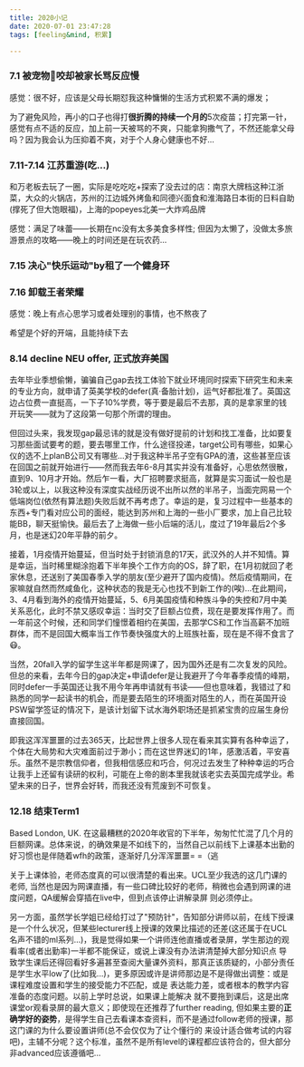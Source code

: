 ```yaml
---
title: 2020小记
date: 2020-07-01 23:47:28
tags: [feeling&mind, 积累]

---
```




### 7.1 被宠物🐶咬却被家长骂反应慢

感觉：很不好，应该是父母长期怼我这种慵懒的生活方式积累不满的爆发；



为了避免风险，再小的口子也得打**很折腾的持续一个月的**5次疫苗；打完第一针，感觉有点不适的反应，加上前一天被骂的不爽，只能拿狗撒气了，不然还能拿父母吗？因为我会认为压抑着不爽，对于个人身心健康也不好...



### 7.11-7.14 江苏重游(吃...)

和万老板去玩了一圈，实际是吃吃吃+探索了没去过的店：南京大牌档这种江浙菜，大众的火锅店，苏州的江边城外烤鱼和同德兴面食和淮海路日本街的日料自助(撑死了但大饱眼福)，上海的popeyes北美一大炸鸡品牌



感觉：满足了味蕾——长期在nc没有太多美食多样性; 但因为太懒了，没做太多旅游景点的攻略——晚上的时间还是在玩农药...



### 7.15 决心"快乐运动"by租了一个健身环



### 7.16 卸载王者荣耀

感觉：晚上有点心思学习或者处理别的事情，也不熬夜了



希望是个好的开端，且能持续下去





### 8.14 decline NEU offer, 正式放弃美国

去年毕业季想偷懒，骗骗自己gap去找工体验下就业环境同时探索下研究生和未来的专业方向，就申请了英美学校的defer(真·备胎计划)，运气好都批准了。英国这边占位费一直挺高，一下子10%学费，等于要是最后不去那，真的是拿家里的钱开玩笑——就为了这段第一句那个所谓的理由。



但回过头来，我发现gap最忌讳的就是没有做好提前的计划和找工准备，比如要复习那些面试要考的题，要去哪里工作，什么途径投递，target公司有哪些，如果心仪的选不上planB公司又有哪些...对于我这种半吊子空有GPA的渣，这些甚至应该在回国之前就开始进行——然而我去年6-8月其实并没有准备好，心思依然很散，直到9、10月才开始。然后乍一看，大厂招聘要求挺高，就算是实习面试一般也是3轮或以上，以我这种没有深度实战经历说不出所以然的半吊子，当面完网易一个低端岗位(依然有算法题)失败后就不再考虑了。幸运的是，复习过程中一些基本的东西+专门看对应公司的面经，能达到苏州和上海的一些小厂要求，加上自己比较能BB，聊天挺愉快。最后去了上海做一些小后端的活儿，度过了19年最后2个多月，也是迷幻20年平静的前夕。



接着，1月疫情开始蔓延，但当时处于封锁消息的17天，武汉外的人并不知情。算是幸运，当时稀里糊涂抱着下半年换个工作方向的OS，辞了职，在1月初就回了老家休息，还送别了美国春季入学的朋友(至少避开了国内疫情)。然后疫情期间，在家嘛就自然而然咸鱼化，这种状态的我是无心也找不到新工作的(唉)...在此期间，3、4月看到海外的疫情开始蔓延，5、6月美国疫情和种族斗争的失控和7月中美关系恶化，此时不禁又感叹幸运：当时交了巨额占位费，现在是要发挥作用了。而一年前这个时候，还和同学们憧憬着相约在美国，去那学CS和工作当高薪不加班群体，而不是回国大概率当工作节奏快强度大的上班族社畜，现在是不得不食言了😷。



当然，20fall入学的留学生这半年都是网课了，因为国外还是有二次复发的风险。但总的来看，去年今日的gap决定+申请defer是让我避开了今年春季疫情的峰期，同时defer一手英国还让我不用今年再申请就有书读——但也意味着，我错过了和熟悉的同学一起读书的机会，而是要去陌生的环境面对陌生的人，而在英国开设PSW留学签证的情况下，是该计划留下试水海外职场还是抓紧宝贵的应届生身份直接回国。



即我这浑浑噩噩的过去365天，比起世界上很多人现在看来其实算有各种幸运了，个体在大局势和大灾难面前过于渺小；而在这世界迷幻的1年，感激活着，平安喜乐。虽然不是宗教信仰者，但我相信感应和巧合，何况过去发生了种种幸运的巧合让我手上还留有读研的权利，可能在上帝的剧本里我就该老实去英国完成学业。希望未来的日子，世界会好转，而我还没有荒废到不可恢复。



### 12.18 结束Term1

Based London, UK. 在这最糟糕的2020年收官的下半年，匆匆忙忙混了几个月的巨额网课。总体来说，的确效果是不如线下的，当然自己以前线下上课基本出勤的好习惯也是伴随着wfh的政策，逐渐好几分浑浑噩噩= =（逃 

关于上课体验，老师态度真的可以很清楚的看出来。UCL至少我选的这几门课的老师, 当然也是因为网课直播，有一些口碑比较好的老师，稍微也会遇到网课的进度问题，QA缓解会穿插在live中，但到点该停止讲解录屏 则必须停止。

另一方面，虽然学长学姐已经给打过了"预防针"，告知部分讲师以前，在线下授课是一个什么状况，但某些lecturer线上授课的效果比描述的还差(这还属于在UCL名声不错的ml系列...)，我是觉得如果一个讲师连他直播或者录屏，学生那边的观看率(或者出勤率)一半都不能保证，或说上课没有办法讲清楚掉大部分知识点 导致学生课后还得回看好多遍甚至查阅大量课外资料，那真正该质疑的，小部分责任是学生水平low了(比如我...)，更多原因或许是讲师那边是不是得做出调整：或是 课程难度设置和学生的接受能力不匹配，或是 表达能力差，或者根本的教学内容准备的态度问题。以前上学时总说，如果课上能解决 就不要拖到课后，这是出席课堂or观看录屏的最大意义；即使现在还推荐了further reading, 但如果主要的**正确学好的姿势**，是得学生自己去看课本查资料，而不是通过follow老师的授课，那这门课的为什么要设置讲师(总不会仅仅为了让个懂行的 来设计适合做考试的内容吧)，主辅不分呢？这个标准，虽然不是所有level的课程都应该符合的，但大部分非advanced应该遵循吧...

